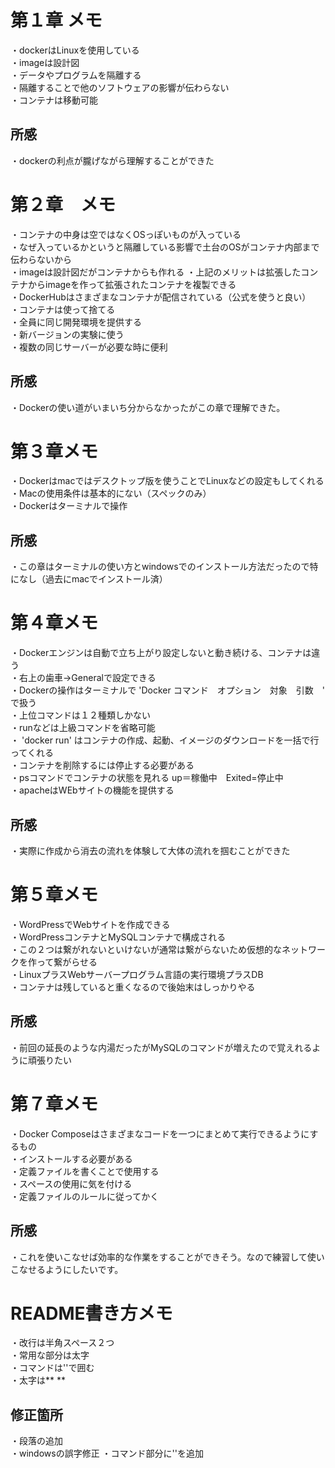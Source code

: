 # 第１章 メモ
・dockerはLinuxを使用している  
・imageは設計図  
・データやプログラムを隔離する  
・隔離することで他のソフトウェアの影響が伝わらない  
・コンテナは移動可能

## 所感
・dockerの利点が朧げながら理解することができた  


# 第２章　メモ
・コンテナの中身は空ではなくOSっぽいものが入っている  
・なぜ入っているかというと隔離している影響で土台のOSがコンテナ内部まで伝わらないから    
・imageは設計図だがコンテナからも作れる 
・上記のメリットは拡張したコンテナからimageを作って拡張されたコンテナを複製できる  
・DockerHubはさまざまなコンテナが配信されている（公式を使うと良い）  
・コンテナは使って捨てる   
・全員に同じ開発環境を提供する  
・新バージョンの実験に使う  
・複数の同じサーバーが必要な時に便利  

## 所感  
・Dockerの使い道がいまいち分からなかったがこの章で理解できた。  


# 第３章メモ
・Dockerはmacではデスクトップ版を使うことでLinuxなどの設定もしてくれる    
・Macの使用条件は基本的にない（スペックのみ）  
・Dockerはターミナルで操作  

## 所感
・この章はターミナルの使い方とwindowsでのインストール方法だったので特になし（過去にmacでインストール済）  

# 第４章メモ
・Dockerエンジンは自動で立ち上がり設定しないと動き続ける、コンテナは違う  
・右上の歯車→Generalで設定できる   
・Dockerの操作はターミナルで 'Docker コマンド　オプション　対象　引数　' で扱う   
・上位コマンドは１２種類しかない   
・runなどは上級コマンドを省略可能   
・ 'docker run' はコンテナの作成、起動、イメージのダウンロードを一括で行ってくれる   
・コンテナを削除するには停止する必要がある   
・psコマンドでコンテナの状態を見れる up＝稼働中　Exited=停止中   
・apacheはWEbサイトの機能を提供する   

## 所感
・実際に作成から消去の流れを体験して大体の流れを掴むことができた


# 第５章メモ
・WordPressでWebサイトを作成できる  
・WordPressコンテナとMySQLコンテナで構成される  
・この２つは繋がれないといけないが通常は繋がらないため仮想的なネットワークを作って繋がらせる  
・LinuxプラスWebサーバープログラム言語の実行環境プラスDB  
・コンテナは残していると重くなるので後始末はしっかりやる  

## 所感
・前回の延長のような内湯だったがMySQLのコマンドが増えたので覚えれるように頑張りたい  

# 第７章メモ
・Docker Composeはさまざまなコードを一つにまとめて実行できるようにするもの  
・インストールする必要がある   
・定義ファイルを書くことで使用する   
・スペースの使用に気を付ける   
・定義ファイルのルールに従ってかく   


## 所感
・これを使いこなせば効率的な作業をすることができそう。なので練習して使いこなせるようにしたいです。  


# README書き方メモ
・改行は半角スペース２つ   
・常用な部分は太字   
・コマンドは''で囲む   
・太字は** **  

## 修正箇所
・段落の追加  
・windowsの誤字修正
・コマンド部分に''を追加





